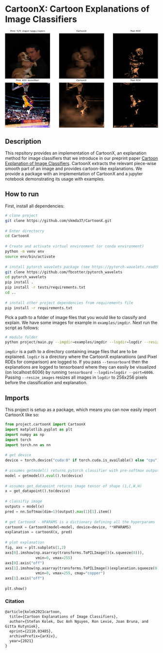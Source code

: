 # CartoonX: Cartoon Explanations of Image Classifiers  

<img src="./examples/logdir/exp-babyorig.jpg">

<img src="./examples/logdir/exp-kobe2.jpg">

## Description   
This repsitory provides an implementation of CartoonX, an explanation method for image classifiers that we introduce in our preprint paper [Cartoon Explanation of Image Classifiers](https://arxiv.org/abs/2110.03485). CartoonX extracts the relevant piece-wise smooth part of an image and provides cartoon-like explanations. We provide a package with an implementation of CartoonX and a jupyter notebook demonstrating its usage with examples.

## How to run   
First, install all dependencies:   
```bash
# clone project   
git clone https://github.com/skmda37/CartoonX.git 

# Enter directocry
cd CartoonX 

# Create and activate virtual environment (or conda environment)
python -m venv env
source env/bin/activate   

# install pytorch wavelets package (see https://pytorch-wavelets.readthedocs.io/en/latest/readme.html for the docs)
git clone https://github.com/fbcotter/pytorch_wavelets
cd pytorch_wavelets
pip install .
pip install -r tests/requirements.txt
cd ..

# install other project dependencies from requirements file   
pip install -r requirements.txt
 ```   
 Pick a path to a folder of image files that you would like to classify and explain. We have some images for example in `examples/imgdir`. Next run the script as follows: 
 ```bash
# module folder
python project/main.py --imgdir=examples/imgdir --logdir=logdir --resize_images
```
`imgdir` is a path to a directory containing image files that are to be explained. `logdir` is a directory where the CartoonX explanatiions (and Pixel RDEs for comparison) are logged to. If you pass `--tensorboard` then the explanations are logged to tensorboard where they can easily be visualized (on localhost:6006) by running `tensorboard --logdir=logdir --port=6006`. Passing `--resize_images` resizes all images in `logdir` to 256x256 pixels before the classification and explanation. 
## Imports
This project is setup as a package, which means you can now easily import CartoonX like so:
```python
from project.cartoonX import CartoonX
import matplotlib.pyplot as plt
import numpy as np
import torch
import torch.nn as nn

# get device
device = torch.device("cuda:0" if torch.cuda.is_available() else "cpu")                      

# assumes getmodel() returns pytorch classifier with pre-softmax output
model = getmodel().eval().to(device)

# assumes get_datapoint returns image tensor of shape (1,C,W,H)
x = get_datapoint().to(device)

# classifiy image
outputs = model(x)
pred = nn.Softmax(dim=1)(output).max(1)[1].item() 

# get CartoonX - HPARAMS is a dictionary defining all the hyperparams
cartoonX = CartoonX(model=model, device=device, **HPARAMS)
explanation = cartoonX(x, pred)

# plot explanation
fig, axs = plt.subplots(1,2)
axs[0].imshow(np.asarray(transforms.ToPILImage()(x.squeeze(0))),
              vmin=0, vmax=255)
axs[0].axis("off")
axs[1].imshow(np.asarray(transforms.ToPILImage()(explanation.squeeze(0))),
              vmin=0, vmax=255, cmap="copper")
axs[1].axis("off")

plt.show()
```

### Citation   
```
@article{kolek2021cartoon,
  title={Cartoon Explanations of Image Classifiers},
  author={Stefan Kolek, Duc Anh Nguyen, Ron Levie, Joan Bruna, and Gitta Kutyniok},
  eprint={2110.03485},
  archivePrefix={arXiv},
  year={2021}
}
```   
